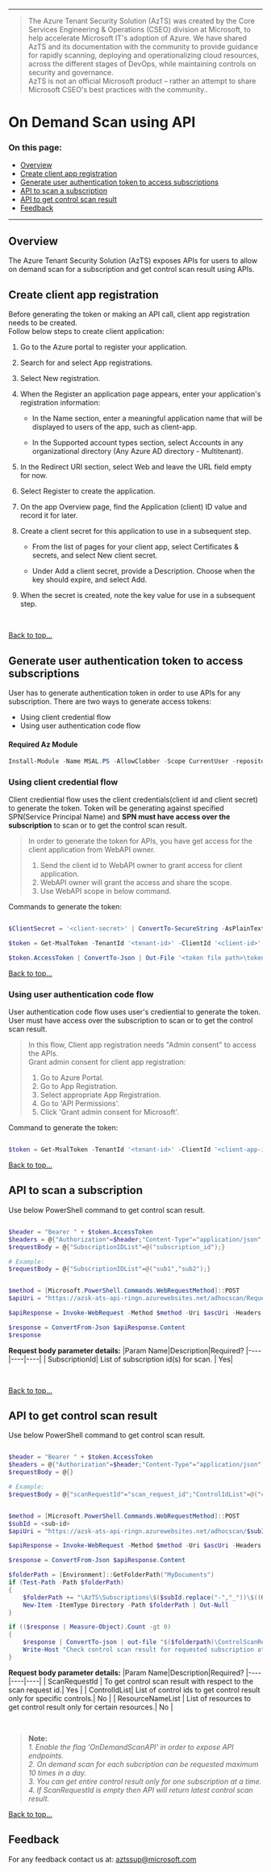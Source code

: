 ----------------------------------------------

> The Azure Tenant Security Solution (AzTS) was created by the Core Services Engineering & Operations (CSEO) division at Microsoft, to help accelerate Microsoft IT's adoption of Azure. We have shared AzTS and its documentation with the community to provide guidance for rapidly scanning, deploying and operationalizing cloud resources, across the different stages of DevOps, while maintaining controls on security and governance.
<br>AzTS is not an official Microsoft product – rather an attempt to share Microsoft CSEO's best practices with the community..
# On Demand Scan using API 

### On this page:
- [Overview](README.md#overview)
- [Create client app registration](README.md#Create-client-app-registration)
- [Generate user authentication token to access subscriptions](README.md#Generate-user-authentication-token-to-access-subscriptions)
- [API to scan a subscription](README.md#API-to-scan-a-subscription)
- [API to get control scan result](README.md#API-to-get-control-scan-result)
- [Feedback](README.md#Feedback)

-----------------------------------------------------------------
## Overview 
The Azure Tenant Security Solution (AzTS) exposes APIs for users to allow on demand scan for a subscription and get control scan result using APIs.

## Create client app registration
Before generating the token or making an API call, client app registration needs to be created.
</br>
Follow below steps to create client application:
1. Go to the Azure portal to register your application.

2. Search for and select App registrations.

3. Select New registration.

4. When the Register an application page appears, enter your application's registration information:

    - In the Name section, enter a meaningful application name that will be displayed to users of the app, such as client-app.

    - In the Supported account types section, select Accounts in any organizational directory (Any Azure AD directory - Multitenant).

5. In the Redirect URI section, select Web and leave the URL field empty for now.

6. Select Register to create the application.

7. On the app Overview page, find the Application (client) ID value and record it for later.

8. Create a client secret for this application to use in a subsequent step.

    - From the list of pages for your client app, select Certificates & secrets, and select New client secret.

    - Under Add a client secret, provide a Description. Choose when the key should expire, and select Add.

9. When the secret is created, note the key value for use in a subsequent step.

</br>


[Back to top…](README.md#On-this-page)

## Generate user authentication token to access subscriptions
User has to generate authentication token in order to use APIs for any subscription.
There are two ways to generate access tokens:
- Using client credential flow
- Using user authentication code flow

#### Required Az Module
``` PowerShell
Install-Module -Name MSAL.PS -AllowClobber -Scope CurrentUser -repository PSGallery
```

### Using client credential flow
Client crediential flow uses the client credentials(client id and client secret) to generate the token. Token will be generating against specified SPN(Service Principal Name) and **SPN must have access over the subscription** to scan or to get the control scan result.

> In order to generate the token for APIs, you have get access for the client application from WebAPI owner.
> 1. Send the client id to WebAPI owner to grant access for client application.
> 2. WebAPI owner will grant the access and share the scope.
> 3. Use WebAPI scope in below command.

Commands to generate the token:
``` PowerShell

$ClientSecret = '<client-secret>' | ConvertTo-SecureString -AsPlainText -Force

$token = Get-MsalToken -TenantId '<tenant-id>' -ClientId '<client-id>' -ClientSecret $ClientSecret -Scopes "<WebAPI-scope>/.default"

$token.AccessToken | ConvertTo-Json | Out-File '<token file path>\token.json'

```

[Back to top…](README.md#On-this-page)

### Using user authentication code flow
User authentication code flow uses user's crediential to generate the token. User must have access over the subscription  to scan or to get the control scan result.

> In this flow, Client app registration needs "Admin consent" to access the APIs.
> </br>
> Grant admin consent for client app registration:
> 1. Go to Azure Portal.
> 2. Go to App Registration.
> 3. Select appropriate App Registration.
> 4. Go to 'API Permissions'.
> 5. Click 'Grant admin consent for Microsoft'.


Command to generate the token:
``` PowerShell

$token = Get-MsalToken -TenantId '<tenant-id>' -ClientId '<client-app-id>' -RedirectUri 'https://localhost' -Scopes '<WebAPI-scope>'

```

[Back to top…](README.md#On-this-page)

## API to scan a subscription

Use below PowerShell command to get control scan result.

``` PowerShell

$header = "Bearer " + $token.AccessToken
$headers = @{"Authorization"=$header;"Content-Type"="application/json";}
$requestBody = @{"SubscriptionIDList"=@("subscription_id");}

# Example:
$requestBody = @{"SubscriptionIDList"=@("sub1","sub2");}


$method = [Microsoft.PowerShell.Commands.WebRequestMethod]::POST
$apiUri = "https://azsk-ats-api-ringn.azurewebsites.net/adhocscan/RequestScan"

$apiResponse = Invoke-WebRequest -Method $method -Uri $ascUri -Headers $headers -Body ($requestBody | ConvertTo-Json) -UseBasicParsing

$response = ConvertFrom-Json $apiResponse.Content
$response

```

**Request body parameter details:**
|Param Name|Description|Required?
|----|----|----|
| SubscriptionId| List of subscription id(s) for scan. | Yes|

</br>

[Back to top…](README.md#On-this-page)

## API to get control scan result
Use below PowerShell command to get control scan result.

``` PowerShell

$header = "Bearer " + $token.AccessToken
$headers = @{"Authorization"=$header;"Content-Type"="application/json";}
$requestBody = @{}

# Example:
$requestBody = @{"scanRequestId"="scan_request_id";"ControlIdList"=@("control_id1","control_id1");"ResourceNameList"=@("resource1","resource2");}


$method = [Microsoft.PowerShell.Commands.WebRequestMethod]::POST
$subId = <sub-id>
$apiUri = "https://azsk-ats-api-ringn.azurewebsites.net/adhocscan/$subId/<sub-id>/ControlScanResult"

$apiResponse = Invoke-WebRequest -Method $method -Uri $ascUri -Headers $headers -Body ($requestBody | ConvertTo-Json) -UseBasicParsing

$response = ConvertFrom-Json $apiResponse.Content

$folderPath = [Environment]::GetFolderPath("MyDocuments") 
if (Test-Path -Path $folderPath)
{
    $folderPath += "\AzTS\Subscriptions\$($subId.replace("-","_"))\$((Get-Date).ToString('yyyyMMdd_hhmm'))\"
    New-Item -ItemType Directory -Path $folderPath | Out-Null
}

if (($response | Measure-Object).Count -gt 0)
{
    $response | ConvertTo-json | out-file "$($folderpath)\ControlScanResult.json"   
    Write-Host "Check control scan result for requested subscription at[$($folderPath)]..." -ForegroundColor Green    
}

```


**Request body parameter details:**
|Param Name|Description|Required?
|----|----|----|
| ScanRequestId | To get control scan result with respect to the scan request id.| Yes |
| ControlIdList| List of control ids to get control result only for specific controls.| No |
| ResourceNameList | List of resources to get control result only for certain resources.| No |


</br>

> **Note:** 
> </br>
> _1. Enable the flag 'OnDemandScanAPI' in order to expose API endpoints._
> </br>
> _2. On demand scan for each subcription can be requested maximum 10 times in a day._
> </br>
> _3. You can get entire control result only for one subscription at a time._
> </br>
> _4. If ScanRequestId is empty then API will return latest control scan result._
> </br>

[Back to top…](README.md#On-this-page)

## Feedback

For any feedback contact us at: aztssup@microsoft.com 
